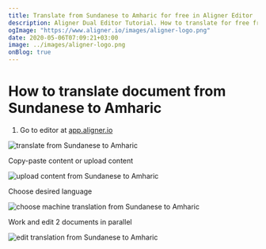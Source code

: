 ```yaml
---
title: Translate from Sundanese to Amharic for free in Aligner Editor
description: Aligner Dual Editor Tutorial. How to translate for free from Sundanese to Amharic. Aligner is multilingual document management platform. 
ogImage: "https://www.aligner.io/images/aligner-logo.png"
date: 2020-05-06T07:09:21+03:00
image: ../images/aligner-logo.png
onBlog: true
---
```


# How to translate document from Sundanese to Amharic

1. Go to editor at [app.aligner.io](https://app.aligner.io "Aligner App web page")

![translate from Sundanese to Amharic](../aligner-blank-editor.png "translate from Sundanese to Amharic")

Copy-paste content or upload content

![upload content from Sundanese to Amharic](../aligner-uploaded-document.png "upload content from Sundanese to Amharic")

Choose desired language

![choose machine translation from Sundanese to Amharic](../aligner-language-dropdown.png "choose machine translation from Sundanese to Amharic")

Work and edit 2 documents in parallel

![edit translation from Sundanese to Amharic](../aligner-double-sitded-editor.png "edit translation from Sundanese to Amharic")

